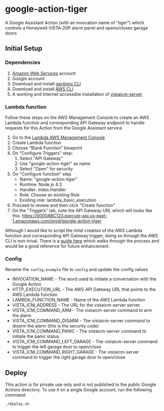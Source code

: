 # google-action-tiger

A Google Assistant Action (with an invocation name of "tiger") which controls a Honeywell VISTA-20P alarm panel and opens/closes garage doors

## Initial Setup

### Dependencies

1. [Amazon Web Services](https://aws.amazon.com) account
2. Google account
3. Download and install [gactions CLI](https://developers.google.com/actions/tools/gactions-cli)
4. Download and install [AWS CLI](http://docs.aws.amazon.com/cli/latest/userguide/installing.html)
5. A working and Internet accessible installation of [vistaicm-server](https://github.com/bradyholt/vistaicm-server)

### Lambda function

Follow these steps on the AWS Management Console to create an AWS Lambda function and corresponding API Gateway endpoint to handle requests for this Action from the Google Assistant service.

1. Go to the [Lambda AWS Management Console](https://console.aws.amazon.com/lambda/)
2. Create Lambda function
3. Choose "Blank Function" blueprint
4. On "Configure Triggers" step:
   1. Select "API Gateway"
   2. Use "google-action-tiger" as name
   3. Select "Open" for security
5. On "Configure function" step
   - Name: "google-action-tiger"
   - Runtime: Node.js 4.3
   - Handler: index.Handler
   - Role: Choose an existing Role
   - Existing role: lambda_basic_execution
7. Proceed to review and then click "Create function"
8. On the "Triggers" tab, note the API Gateway URL which will looks like this: https://0000ABC123.execute-api.us-east-1.amazonaws.com/prod/google-action-tiger

Although I would like to script the intial creation of the AWS Lambda function and corresponding API Gateway trigger, doing so through the AWS CLI is non-trival.  There is a [guide here](https://ig.nore.me/2016/03/setting-up-lambda-and-a-gateway-through-the-cli/) which walks through the process and would be a good reference for future enhancement.

### Config

Rename the `config.example` file to `config` and update the config values

- INVOCATION_NAME - The word used to initiate a conversation with the Google Action
- HTTP_EXECUTION_URL - The AWS API Gateway URL that points to the AWS Lambda function
- LAMBDA_FUNCTION_NAME - Name of the AWS Lambda function
- VISTA_ICM_ADDRESS - The URL for the vistaicm-server server
- VISTA_ICM_COMMAND_ARM - The vistaicm-server command to arm the alarm
- VISTA_ICM_COMMAND_DISARM - The vistaicm-server command to disarm the alarm (this is the security code)
- VISTA_ICM_COMMAND_PANIC - The vistaicm-server command to initiate the panic status
- VISTA_ICM_COMMAND_LEFT_GARAGE - The vistaicm-server command to trigger the left garage door to open/close
- VISTA_ICM_COMMAND_RIGHT_GARAGE - The vistaicm-server command to trigger the right garage door to open/close

## Deploy

This action is for private use only and is not published to the public Google Actions directory.  To use it on a single Google account, run the following command.

`./deploy.sh`
